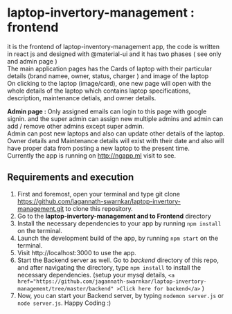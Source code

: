 # laptop-invertory-management : frontend
it is the frontend of laptop-inventory-management app, the code is written in react js and designed with @material-ui and it has two phases ( see only and admin page  ) <br/>
The main application pages has the Cards of laptop with their particular details (brand namee, owner, status, charger ) and image of the laptop <br/>
On clicking to the laptop (image/card), one new page will open with the whole details of the laptop which contains laptop specifications, description, maintenance detials, and owner details.

<b>Admin page : </b> Only assigned emails can login to this page with google signin. and the super admin can assign new multiple admins and admin can add / remove other admins except super admin. <br/>
Admin can post new laptops and also can update other details of the laptop. <br/>
Owner details and Maintenance details will exist with their date and also will have proper data from posting a new laptop to the present time. <br/>
Currently the app is running on http://ngapp.ml visit to see.

## Requirements and execution
1. First and foremost, open your terminal and type git clone https://github.com/jagannath-swarnkar/laptop-invertory-management.git to clone this repository. <br/>
2. Go to the <b>laptop-invertory-management and to Frontend</b> directory
3. Install the necessary dependencies to your app by running `npm install` on the terminal.<br/>
4. Launch the development build of the app, by running `npm start` on the terminal.<br/>
5. Visit http://localhost:3000 to use the app.<br/>
6. Start the Backend server as well. Go to *backend* directory of this repo, and after navigating the directory, type `npm install` to install the necessary dependencies. (setup your mysql details, `<a href="https://github.com/jagannath-swarnkar/laptop-invertory-management/tree/master/backend" >Click here for backend</a>` )
7. Now, you can start your Backend server, by typing `nodemon server.js` or `node server.js`.
Happy Coding :)
